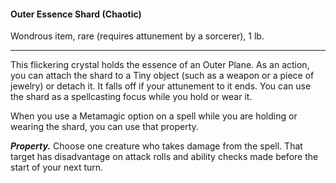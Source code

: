 #### Outer Essence Shard (Chaotic)

Wondrous item, rare (requires attunement by a sorcerer), 1 lb.

---

This flickering crystal holds the essence of an Outer Plane. As an action, you can attach the shard to a Tiny object (such as a weapon or a piece of jewelry) or detach it. It falls off if your attunement to it ends. You can use the shard as a spellcasting focus while you hold or wear it.

When you use a Metamagic option on a spell while you are holding or wearing the shard, you can use that property.

***Property.*** Choose one creature who takes damage from the spell. That target has disadvantage on attack rolls and ability checks made before the start of your next turn.